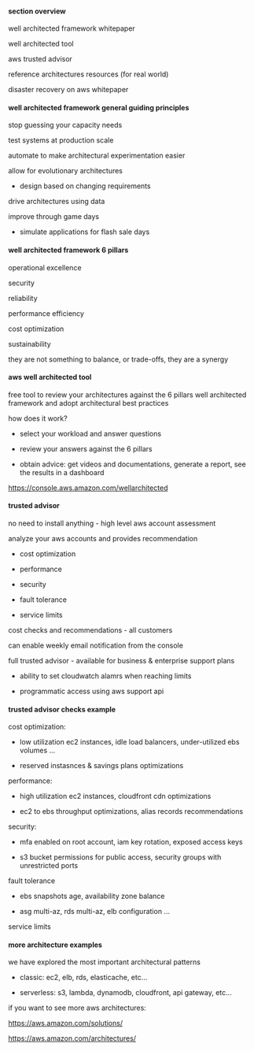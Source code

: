 #### section overview

well architected framework whitepaper

well architected tool

aws trusted advisor

reference architectures resources (for real world)

disaster recovery on aws whitepaper

#### well architected framework general guiding principles

stop guessing your capacity needs

test systems at production scale

automate to make architectural experimentation easier

allow for evolutionary architectures

- design based on changing requirements

drive architectures using data

improve through game days

- simulate applications for flash sale days

#### well architected framework 6 pillars

operational excellence

security

reliability

performance efficiency

cost optimization

sustainability

they are not something to balance, or trade-offs, they are a synergy

#### aws well architected tool

free tool to review your architectures against the 6 pillars well architected framework and adopt architectural best practices

how does it work?

- select your workload and answer questions

- review your answers against the 6 pillars

- obtain advice: get videos and documentations, generate a report, see the results in a dashboard

https://console.aws.amazon.com/wellarchitected

#### trusted advisor

no need to install anything - high level aws account assessment

analyze your aws accounts and provides recommendation

- cost optimization

- performance

- security

- fault tolerance

- service limits

cost checks and recommendations - all customers

can enable weekly email notification from the console

full trusted advisor - available for business & enterprise support plans

- ability to set cloudwatch alamrs when reaching limits

- programmatic access using aws support api

#### trusted advisor checks example

cost optimization:

- low utilization ec2 instances, idle load balancers, under-utilized ebs volumes ...

- reserved instasnces & savings plans optimizations

performance:

- high utilization ec2 instances, cloudfront cdn optimizations

- ec2 to ebs throughput optimizations, alias records recommendations

security:

- mfa enabled on root account, iam key rotation, exposed access keys

- s3 bucket permissions for public access, security groups with unrestricted ports

fault tolerance

- ebs snapshots age, availability zone balance

- asg multi-az, rds multi-az, elb configuration ...

service limits

#### more architecture examples

we have explored the most important architectural patterns

- classic: ec2, elb, rds, elasticache, etc...

- serverless: s3, lambda, dynamodb, cloudfront, api gateway, etc...

if you want to see more aws architectures:

https://aws.amazon.com/solutions/

https://aws.amazon.com/architectures/


